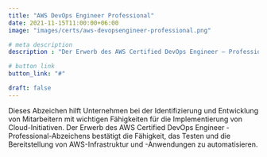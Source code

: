 ```yaml
---
title: "AWS DevOps Engineer Professional"
date: 2021-11-15T11:00:00+06:00
image: "images/certs/aws-devopsengineer-professional.png"

# meta description
description : "Der Erwerb des AWS Certified DevOps Engineer – Professional-Abzeichens bestätigt die Fähigkeit, das Testen und die Bereitstellung von AWS-Infrastruktur und -Anwendungen zu automatisieren."

# button link
button_link: "#"

draft: false
---
```


Dieses Abzeichen hilft Unternehmen bei der Identifizierung und Entwicklung von Mitarbeitern mit wichtigen Fähigkeiten für die Implementierung von Cloud-Initiativen. Der Erwerb des AWS Certified DevOps Engineer - Professional-Abzeichens bestätigt die Fähigkeit, das Testen und die Bereitstellung von AWS-Infrastruktur und -Anwendungen zu automatisieren.